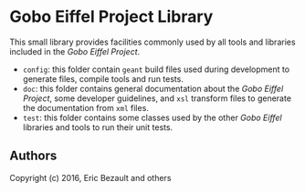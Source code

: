 # Gobo Eiffel Project Library

This small library provides facilities commonly used by all
tools and libraries included in the *Gobo Eiffel Project*.

* `config`: this folder contain `geant` build files used during
  development to generate files, compile tools and run tests.
* `doc`: this folder contains general documentation about the
  *Gobo Eiffel Project*, some developer guidelines, and `xsl`
  transform files to generate the documentation from `xml` 
  files.
* `test`: this folder contains some classes used by the other
  *Gobo Eiffel* libraries and tools to run their unit tests.

## Authors 
Copyright (c) 2016, Eric Bezault and others
